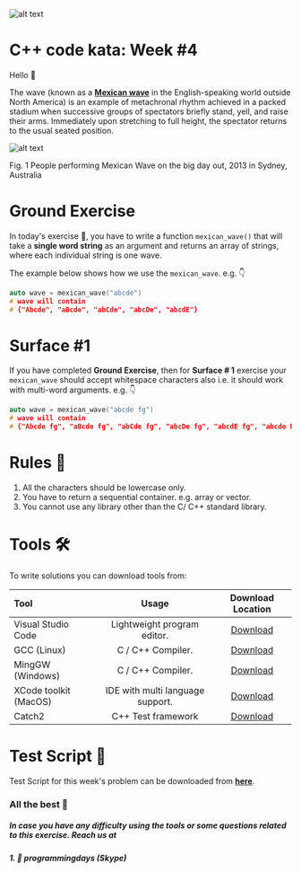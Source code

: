 ![alt text](http://programmingdays.com/img/62c218d0-fda7-4dd2-b49f-8628130c4c8f.png "programmingDays")

# C++ code kata: Week #4

Hello &#x1F44B;

The wave (known as a **[Mexican wave](https://en.wikipedia.org/wiki/Wave_(audience))** in the English-speaking world outside North America) is an example of metachronal rhythm achieved in a packed stadium when successive groups of spectators briefly stand, yell, and raise their arms. Immediately upon stretching to full height, the spectator returns to the usual seated position. 

![alt text](https://upload.wikimedia.org/wikipedia/commons/4/46/Big_Day_Out_%288392285402%29.jpg "Mexican Wave")

Fig. 1 People performing Mexican Wave on the big day out, 2013 in Sydney, Australia

# Ground Exercise

In today's exercise &#x1F3C3;, you have to write a function `mexican_wave()` that will take a **single word string** as an argument and returns an array of strings, where each individual string is one wave. 

The example below shows how we use the `mexican_wave`. e.g. &#x1F447;

```C++
auto wave = mexican_wave("abcde")
# wave will contain
# {"Abcde", "aBcde", "abCde", "abcDe", "abcdE"}
```

# Surface #1

If you have completed **Ground Exercise**, then for **Surface # 1**  exercise your `mexican_wave` should accept whitespace characters also i.e. it should work with multi-word arguments. e.g. &#x1F447;

```C++
auto wave = mexican_wave("abcde fg")
# wave will contain
# {"Abcde fg", "aBcde fg", "abCde fg", "abcDe fg", "abcdE fg", "abcde Fg", "abcde fG"}
```

#  Rules &#x1F4DC;
1. All the characters should be lowercase only.
2. You have to return a sequential container.  e.g. array or vector.
3. You cannot use any library other than the C/ C++ standard library.

# Tools &#x1F6E0;

To write solutions you can download tools from:

| Tool | Usage | Download Location |
|:-----|:-----:|:-----------------:|
|Visual Studio Code |Lightweight program editor. |[Download](https://code.visualstudio.com/download)|
|GCC (Linux)|C / C++ Compiler.|[Download](https://gcc.gnu.org/)|
|MingGW (Windows)| C / C++ Compiler.|[Download](http://www.mingw.org/)|
|XCode toolkit (MacOS)| IDE with multi language support.|[Download](https://developer.apple.com/xcode/)|
|Catch2|C++ Test framework|[Download](https://github.com/catchorg/Catch2)| 

# Test Script &#x1F489;
Test Script for this week's problem can be downloaded from **[here](https://1drv.ms/u/s!An6FDnpXbnZ80jeSzHAGqHA7VUj-)**.

### All the best &#x1F91E;


##### _In case you have any difficulty using the tools or some questions related to this exercise. Reach us at_
#####  1. &#x1F4AC; programmingdays (Skype)